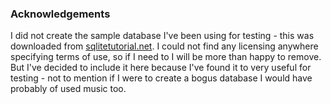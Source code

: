 ### Acknowledgements
I did not create the sample database I've been using for testing - this was downloaded from [sqlitetutorial.net](https://www.sqlitetutorial.net/sqlite-sample-database/). I could not find any licensing anywhere specifying terms of use, so if I need to I will be more than happy to remove. But I've decided to include it here because I've found it to very useful for testing - not to mention if I were to create a bogus database I would have probably of used music too.
